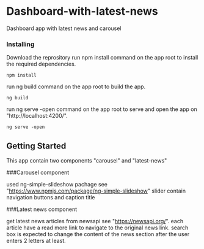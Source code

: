 # Dashboard-with-latest-news
Dashboard app with latest news and carousel

### Installing

Download the reprository
run npm install command on the app root to install the required dependencies.

```
npm install
```

run ng build command on the app root to build the app.

```
ng build
```

run ng serve -open command on the app root to serve and open the app on "http://localhost:4200/".

```
ng serve -open
```

## Getting Started

This app contain two components "carousel" and "latest-news"

###Carousel component

used ng-simple-slideshow pachage see "https://www.npmjs.com/package/ng-simple-slideshow"
slider contain navigation buttons and caption title

###Latest news component

get latest news articles from newsapi see "https://newsapi.org/".
each article have a read more link to navigate to the original news link.
search box is expected to change the content of the news section after the user enters 2 letters at least.
